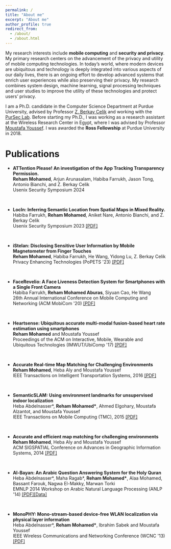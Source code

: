 ```yaml
---
permalink: /
title: "About me"
excerpt: "About me"
author_profile: true
redirect_from: 
  - /about/
  - /about.html
---
```


My research interests include <b>mobile computing</b> and <b>security and privacy</b>. My primary research centers on the advancement of the privacy and utility of mobile computing technologies. In today’s world, where modern devices are ubiquitous and technology is deeply integrated into various aspects of our daily lives, there is an ongoing effort to develop advanced systems that enrich user experiences while also preserving their privacy. My research combines system design, machine learning, signal processing techniques and user studies to improve the utility of these technologies and protect users’ privacy. 

I am a Ph.D. candidate in the Computer Science Department at Purdue University, advised by Professor [Z. Berkay Celik](https://beerkay.github.io/) and working with the [PurSec Lab](https://pursec.cs.purdue.edu/). Before starting my Ph.D., I was working as a research assistant at the Wireless Research Center in Egypt, where I was advised by Professor [Moustafa Youssef](https://www.aucegypt.edu/fac/moustafa-amin-youssef-amin-youssef). I was awarded the <b>Ross Fellowship</b> at Purdue University in 2018.

Publications
============

- <b>ATTention Please! An investigation of the App Tracking Transparency Permission.</b>  <br/>
 <b>Reham Mohamed</b>, Arjun Arunasalam, Habiba Farrukh, Jason Tong, Antonio Bianchi, and Z. Berkay Celik <br/>
Usenix Security Symposium 2024 
<br/>

- <b>LocIn: Inferring Semantic Location from Spatial Maps in Mixed Reality.</b>  <br/>
Habiba Farrukh, <b>Reham Mohamed</b>,  Aniket Nare, Antonio Bianchi, and Z. Berkay Celik <br/>
Usenix Security Symposium 2023 [[PDF]](https://www.usenix.org/system/files/usenixsecurity23-farrukh.pdf)
<br/>

- <b>iStelan: Disclosing Sensitive User Information by Mobile Magnetometer from Finger Touches </b>  <br/>
<b>Reham Mohamed</b>, Habiba Farrukh, He Wang, Yidong Lu, Z. Berkay Celik <br/>
Privacy Enhancing Technologies (PoPETS '23) [[PDF]](https://petsymposium.org/popets/2023/popets-2023-0042.pdf)
<br/>

- <b>FaceRevelio: A Face Liveness Detection System for Smartphones with a Single Front Camera </b>  <br/>
Habiba Farrukh, <b>Reham Mohamed Aburas</b>, Siyuan Cao, He Wang <br/>
26th Annual International Conference on Mobile Computing and Networking (ACM MobiCom '20)	[[PDF]](https://habiba-farrukh.github.io/files/FaceRevelio.pdf)
<br/>

- <b>Heartsense: Ubiquitous accurate multi-modal fusion-based heart rate estimation using smartphones  </b>  <br/>
<b>Reham Mohamed</b> and Moustafa Youssef <br/>
Proceedings of the ACM on Interactive, Mobile, Wearable and Ubiquitous Technologies (IMWUT/UbiComp '17) [[PDF]](https://rehammaburas.github.io/files/HeartSense.pdf)
<br/>

- <b>Accurate Real-time Map Matching for Challenging Environments</b>  <br/>
<b>Reham Mohamed</b>, Heba Aly and Moustafa Youssef <br/>
IEEE Transactions on Intelligent Transportation Systems, 2016 [[PDF]](https://rehammaburas.github.io/files/SnapNet.pdf)
<br/>

- <b>SemanticSLAM: Using environment landmarks for unsupervised indoor localization</b>  <br/>
Heba Abdelnasser*, <b>Reham Mohamed*</b>, Ahmed Elgohary, Moustafa Alzantot, and Moustafa Youssef <br/>
IEEE Transactions on Mobile Computing (TMC), 2015 [[PDF]](https://rehammaburas.github.io/files/SemanticSLAM.pdf)
<br/>

- <b>Accurate and efficient map matching for challenging environments</b> <br/>
<b>Reham Mohamed</b>, Heba Aly and Moustafa Youssef <br/>
ACM SIGSPATIAL Conference on Advances in Geographic Information Systems, 2014 [[PDF]](https://rehammaburas.github.io/files/SnapNet_short.pdf) 
<br/>

- <b>Al-Bayan: An Arabic Question Answering System for the Holy Quran </b>  <br/>
Heba Abdelnasser*, Maha Ragab*, <b>Reham Mohamed*</b>, Alaa Mohamed, Bassant Farouk, Nagwa El-Makky, Marwan Torki <br/>
EMNLP 2014 Workshop on Arabic Natural Language Processing (ANLP '14) [[PDF]](https://aclanthology.org/W14-3607.pdf)[[Data]](https://github.com/rehammaburas/Al-Bayan-Quran-QA-Dataset)	
<br/>

- <b>MonoPHY: Mono-stream-based device-free WLAN localization via physical layer information</b>  <br/>
Heba Abdelnasser*, <b>Reham Mohamed*</b>, Ibrahim Sabek and Moustafa Youssef <br/>
IEEE Wireless Communications and Networking Conference (WCNC '13) [[PDF]](https://rehammaburas.github.io/files/MonoPHY.pdf)
